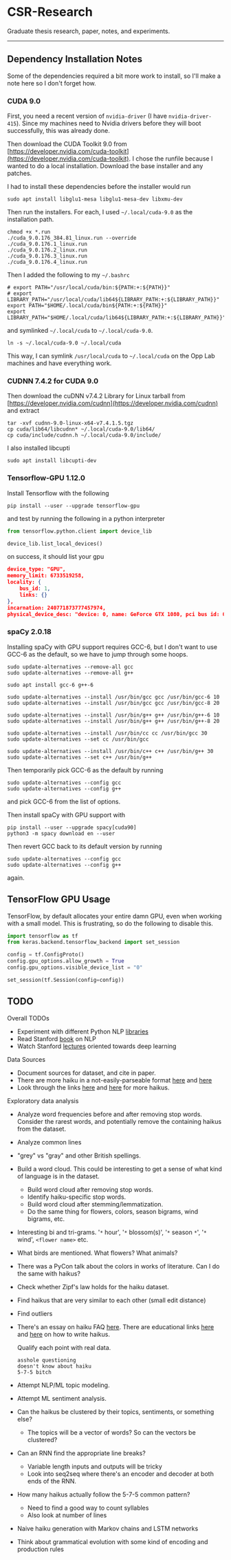 # CSR-Research

Graduate thesis research, paper, notes, and experiments.

---

## Dependency Installation Notes

Some of the dependencies required a bit more work to install, so I'll make a note here so I don't forget how.

### CUDA 9.0

First, you need a recent version of `nvidia-driver` (I have `nvidia-driver-415`). Since my machines need to Nvidia drivers before they will boot successfully, this was already done.

Then download the CUDA Toolkit 9.0 from [https://developer.nvidia.com/cuda-toolkit](https://developer.nvidia.com/cuda-toolkit). I chose the runfile because I wanted to do a local installation. Download the base installer and any patches.

I had to install these dependencies before the installer would run

```shell
sudo apt install libglu1-mesa libglu1-mesa-dev libxmu-dev
```

Then run the installers. For each, I used `~/.local/cuda-9.0` as the installation path.

```shell
chmod +x *.run
./cuda_9.0.176_384.81_linux.run --override
./cuda_9.0.176.1_linux.run
./cuda_9.0.176.2_linux.run
./cuda_9.0.176.3_linux.run
./cuda_9.0.176.4_linux.run
```

Then I added the following to my `~/.bashrc`

```shell
# export PATH="/usr/local/cuda/bin:${PATH:+:${PATH}}"
# export LIBRARY_PATH="/usr/local/cuda/lib64${LIBRARY_PATH:+:${LIBRARY_PATH}}"
export PATH="$HOME/.local/cuda/bin${PATH:+:${PATH}}"
export LIBRARY_PATH="$HOME/.local/cuda/lib64${LIBRARY_PATH:+:${LIBRARY_PATH}}"
```

and symlinked `~/.local/cuda` to `~/.local/cuda-9.0`.

```shell
ln -s ~/.local/cuda-9.0 ~/.local/cuda
```

This way, I can symlink `/usr/local/cuda` to `~/.local/cuda` on the Opp Lab machines and have everything work.

### CUDNN 7.4.2 for CUDA 9.0

Then download the cuDNN v7.4.2 Library for Linux tarball from [https://developer.nvidia.com/cudnn](https://developer.nvidia.com/cudnn) and extract

```shell
tar -xvf cudnn-9.0-linux-x64-v7.4.1.5.tgz
cp cuda/lib64/libcudnn* ~/.local/cuda-9.0/lib64/
cp cuda/include/cudnn.h ~/.local/cuda-9.0/include/
```

I also installed libcupti

```shell
sudo apt install libcupti-dev
```

### Tensorflow-GPU 1.12.0

Install Tensorflow with the following

```shell
pip install --user --upgrade tensorflow-gpu
```

and test by running the following in a python interpreter

```python
from tensorflow.python.client import device_lib

device_lib.list_local_devices()
```

on success, it should list your gpu

```json
device_type: "GPU",
memory_limit: 6733519258,
locality: {
    bus_id: 1,
    links: {}
},
incarnation: 240771873777457974,
physical_device_desc: "device: 0, name: GeForce GTX 1080, pci bus id: 0000:02:00.0, compute capability: 6.1"
```

### spaCy 2.0.18

Installing spaCy with GPU support requires GCC-6, but I don't want to use GCC-6 as the default, so we have to jump through some hoops.

```shell
sudo update-alternatives --remove-all gcc
sudo update-alternatives --remove-all g++

sudo apt install gcc-6 g++-6

sudo update-alternatives --install /usr/bin/gcc gcc /usr/bin/gcc-6 10
sudo update-alternatives --install /usr/bin/gcc gcc /usr/bin/gcc-8 20

sudo update-alternatives --install /usr/bin/g++ g++ /usr/bin/g++-6 10
sudo update-alternatives --install /usr/bin/g++ g++ /usr/bin/g++-8 20

sudo update-alternatives --install /usr/bin/cc cc /usr/bin/gcc 30
sudo update-alternatives --set cc /usr/bin/gcc

sudo update-alternatives --install /usr/bin/c++ c++ /usr/bin/g++ 30
sudo update-alternatives --set c++ /usr/bin/g++
```

Then temporarily pick GCC-6 as the default by running

```shell
sudo update-alternatives --config gcc
sudo update-alternatives --config g++
```

and pick GCC-6 from the list of options.

Then install spaCy with GPU support with

```shell
pip install --user --upgrade spacy[cuda90]
python3 -m spacy download en --user
```

Then revert GCC back to its default version by running

```shell
sudo update-alternatives --config gcc
sudo update-alternatives --config g++
```

again.

## TensorFlow GPU Usage

TensorFlow, by default allocates your entire damn GPU, even when working with a small model. This is frustrating, so do the following to disable this.

```python
import tensorflow as tf
from keras.backend.tensorflow_backend import set_session

config = tf.ConfigProto()
config.gpu_options.allow_growth = True
config.gpu_options.visible_device_list = "0"

set_session(tf.Session(config=config))
```

## TODO

Overall TODOs

* Experiment with different Python NLP [libraries](https://kleiber.me/blog/2018/02/25/top-10-python-nlp-libraries-2018/)
* Read Stanford [book](https://web.stanford.edu/~jurafsky/slp3/) on NLP
* Watch Stanford [lectures](https://www.youtube.com/playlist?list=PL3FW7Lu3i5Jsnh1rnUwq_TcylNr7EkRe6) oriented towards deep learning

Data Sources

* Document sources for dataset, and cite in paper.
* There are more haiku in a not-easily-parseable format [here](http://startag.tripod.com/HLpg1sep01.html) and [here](http://www.haikupoet.com/search.php)
* Look through the links [here](http://www.theheronsnest.com/archived_issues/connections/) and [here](https://www.ahapoetry.com/h_links.html) for more haikus.

Exploratory data analysis

* Analyze word frequencies before and after removing stop words. Consider the rarest words, and potentially remove the containing haikus from the dataset.
* Analyze common lines
* "grey" vs "gray" and other British spellings.
* Build a word cloud. This could be interesting to get a sense of what kind of language is in the dataset.
  * Build word cloud after removing stop words.
  * Identify haiku-specific stop words.
  * Build word cloud after stemming/lemmatization.
  * Do the same thing for flowers, colors, season bigrams, wind bigrams, etc.
* Interesting bi and tri-grams. '`*` hour', '`*` blossom(s)', '`*` season `*`', '`*` wind', `<flower name>` etc.
* What birds are mentioned. What flowers? What animals?
* There was a PyCon talk about the colors in works of literature. Can I do the same with haikus?
* Check whether Zipf's law holds for the haiku dataset.
* Find haikus that are very similar to each other (small edit distance)
* Find outliers
* There's an essay on haiku FAQ [here](http://haiku.ru/frog/alexey_def.htm). There are educational links [here](https://www.ahapoetry.com/Bare%20Bones/bbtoc%20intro.html) and [here](https://www.ahapoetry.com/all%20haiku%20info.html) on how to write haikus.

  Qualify each point with real data.

  ```text
  asshole questioning
  doesn't know about haiku
  5-7-5 bitch
  ```

* Attempt NLP/ML topic modeling.
* Attempt ML sentiment analysis.
* Can the haikus be clustered by their topics, sentiments, or something else?
  * The topics will be a vector of words? So can the vectors be clustered?
* Can an RNN find the appropriate line breaks?
  * Variable length inputs and outputs will be tricky
  * Look into seq2seq where there's an encoder and decoder at both ends of the RNN.
* How many haikus actually follow the 5-7-5 common pattern?
  * Need to find a good way to count syllables
  * Also look at number of lines
* Naive haiku generation with Markov chains and LSTM networks
* Think about grammatical evolution with some kind of encoding and production rules

